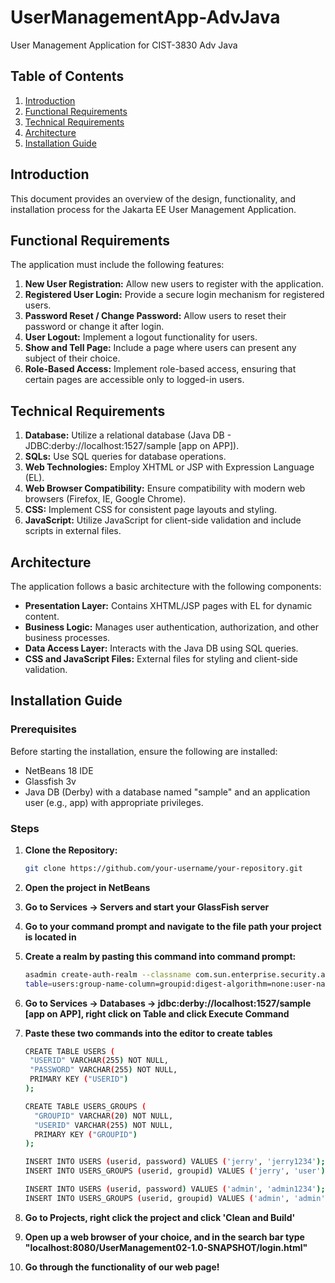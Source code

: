 # UserManagementApp-AdvJava
 User Management Application for CIST-3830 Adv Java

## Table of Contents
1. [Introduction](#introduction)
2. [Functional Requirements](#functional-requirements)
3. [Technical Requirements](#technical-requirements)
4. [Architecture](#architecture)
5. [Installation Guide](#installation-guide)

## Introduction

This document provides an overview of the design, functionality, and installation process for the Jakarta EE User Management Application.

## Functional Requirements

The application must include the following features:

1. **New User Registration:** Allow new users to register with the application.
2. **Registered User Login:** Provide a secure login mechanism for registered users.
3. **Password Reset / Change Password:** Allow users to reset their password or change it after login.
4. **User Logout:** Implement a logout functionality for users.
5. **Show and Tell Page:** Include a page where users can present any subject of their choice.
6. **Role-Based Access:** Implement role-based access, ensuring that certain pages are accessible only to logged-in users.

## Technical Requirements

1. **Database:** Utilize a relational database (Java DB - JDBC:derby://localhost:1527/sample [app on APP]).
2. **SQLs:** Use SQL queries for database operations.
3. **Web Technologies:** Employ XHTML or JSP with Expression Language (EL).
4. **Web Browser Compatibility:** Ensure compatibility with modern web browsers (Firefox, IE, Google Chrome).
5. **CSS:** Implement CSS for consistent page layouts and styling.
6. **JavaScript:** Utilize JavaScript for client-side validation and include scripts in external files.

## Architecture

The application follows a basic architecture with the following components:

- **Presentation Layer:** Contains XHTML/JSP pages with EL for dynamic content.
- **Business Logic:** Manages user authentication, authorization, and other business processes.
- **Data Access Layer:** Interacts with the Java DB using SQL queries.
- **CSS and JavaScript Files:** External files for styling and client-side validation.

## Installation Guide

### Prerequisites

Before starting the installation, ensure the following are installed:

- NetBeans 18 IDE 
- Glassfish 3v
- Java DB (Derby) with a database named "sample" and an application user (e.g., app) with appropriate privileges.

### Steps

1. **Clone the Repository:**
   ```sh
   git clone https://github.com/your-username/your-repository.git
   
2. **Open the project in NetBeans**

3. **Go to Services -> Servers and start your GlassFish server**

4. **Go to your command prompt and navigate to the file path your project is located in**

5. **Create a realm by pasting this command into command prompt:**
   ```sh
   asadmin create-auth-realm --classname com.sun.enterprise.security.auth.realm.jdbc.JDBCRealm --property db-user=root:db-password=Secure.10:jaas-context=jdbcRealm:password-column=password:datasource-jndi=jdbc/securityDatasource:group-table=USERS_GROUPS:user-     
   table=users:group-name-column=groupid:digest-algorithm=none:user-name-column=userid myjdbcRealm

6. **Go to Services -> Databases -> jdbc:derby://localhost:1527/sample [app on APP], right click on Table and click Execute Command**

7. **Paste these two commands into the editor to create tables**
    ```sh
    CREATE TABLE USERS (
     "USERID" VARCHAR(255) NOT NULL,
     "PASSWORD" VARCHAR(255) NOT NULL,
     PRIMARY KEY ("USERID")
    );
 
    CREATE TABLE USERS_GROUPS (
      "GROUPID" VARCHAR(20) NOT NULL,
      "USERID" VARCHAR(255) NOT NULL,
      PRIMARY KEY ("GROUPID")
    );
 
   INSERT INTO USERS (userid, password) VALUES ('jerry', 'jerry1234');
   INSERT INTO USERS_GROUPS (userid, groupid) VALUES ('jerry', 'user');
 
   INSERT INTO USERS (userid, password) VALUES ('admin', 'admin1234');
   INSERT INTO USERS_GROUPS (userid, groupid) VALUES ('admin', 'admin');
    

8. **Go to Projects, right click the project and click 'Clean and Build'**

9. **Open up a web browser of your choice, and in the search bar type "localhost:8080/UserManagement02-1.0-SNAPSHOT/login.html"**

10. **Go through the functionality of our web page!**
